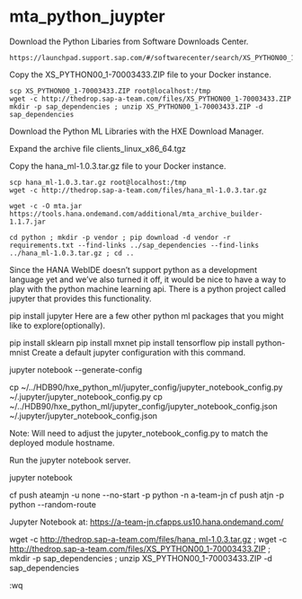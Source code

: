 # mta_python_juypter

Download the Python Libaries from Software Downloads Center.


```
https://launchpad.support.sap.com/#/softwarecenter/search/XS_PYTHON00_1
```

Copy the XS_PYTHON00_1-70003433.ZIP file to your Docker instance.

```
scp XS_PYTHON00_1-70003433.ZIP root@localhost:/tmp
wget -c http://thedrop.sap-a-team.com/files/XS_PYTHON00_1-70003433.ZIP
mkdir -p sap_dependencies ; unzip XS_PYTHON00_1-70003433.ZIP -d sap_dependencies
```

Download the Python ML Libraries with the HXE Download Manager.

Expand the archive file clients_linux_x86_64.tgz

Copy the hana_ml-1.0.3.tar.gz file to your Docker instance.

```
scp hana_ml-1.0.3.tar.gz root@localhost:/tmp
wget -c http://thedrop.sap-a-team.com/files/hana_ml-1.0.3.tar.gz
```

```
wget -c -O mta.jar https://tools.hana.ondemand.com/additional/mta_archive_builder-1.1.7.jar
```

```
cd python ; mkdir -p vendor ; pip download -d vendor -r requirements.txt --find-links ../sap_dependencies --find-links ../hana_ml-1.0.3.tar.gz ; cd ..
```

Since the HANA WebIDE doesn’t support python as a development language yet and we’ve also turned it off, it would be nice to have a way to play with the python machine learning api.  There is a python project called jupyter that provides this functionality.

pip install jupyter
Here are a few other python ml packages that you might like to explore(optionally).

pip install sklearn
pip install mxnet
pip install tensorflow
pip install python-mnist
Create a default jupyter configuration with this command.

jupyter notebook --generate-config

cp ~/../HDB90/hxe_python_ml/jupyter_config/jupyter_notebook_config.py ~/.jupyter/jupyter_notebook_config.py
cp ~/../HDB90/hxe_python_ml/jupyter_config/jupyter_notebook_config.json ~/.jupyter/jupyter_notebook_config.json

Note: Will need to adjust the jupyter_notebook_config.py to match the deployed module hostname.

Run the jupyter notebook server.

jupyter notebook

cf push ateamjn -u none --no-start -p python -n a-team-jn
cf push atjn -p python --random-route

Jupyter Notebook at: https://a-team-jn.cfapps.us10.hana.ondemand.com/

wget -c http://thedrop.sap-a-team.com/files/hana_ml-1.0.3.tar.gz ; wget -c http://thedrop.sap-a-team.com/files/XS_PYTHON00_1-70003433.ZIP ; mkdir -p sap_dependencies ; unzip XS_PYTHON00_1-70003433.ZIP -d sap_dependencies

:wq


